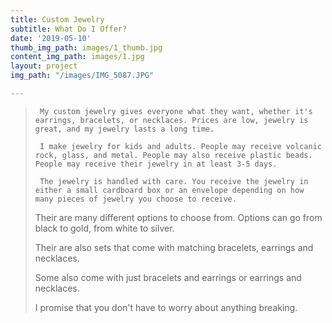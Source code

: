 ```yaml
---
title: Custom Jewelry
subtitle: What Do I Offer?
date: '2019-05-10'
thumb_img_path: images/1_thumb.jpg
content_img_path: images/1.jpg
layout: project
img_path: "/images/IMG_5087.JPG"

---
```

>      My custom jewelry gives everyone what they want, whether it's earrings, bracelets, or necklaces. Prices are low, jewelry is great, and my jewelry lasts a long time.
>
>      I make jewelry for kids and adults. People may receive volcanic rock, glass, and metal. People may also receive plastic beads. People may receive their jewelry in at least 3-5 days.
>
>      The jewelry is handled with care. You receive the jewelry in either a small cardboard box or an envelope depending on how many pieces of jewelry you choose to receive.
>
> Their are many different options to choose from. Options can go from black to gold, from white to silver.
>
> Their are also sets that come with matching bracelets, earrings and necklaces.
>
> Some also come with just bracelets and earrings or earrings and necklaces.
>
> I promise that you don't have to worry about anything breaking.